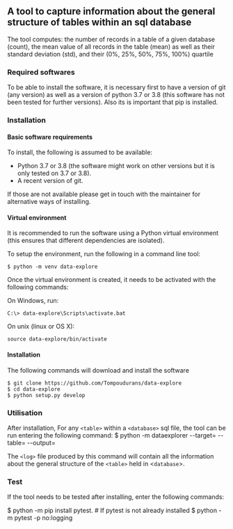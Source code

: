 ## A tool to capture information about the general structure of tables within an sql database

The tool computes:
the number of records in a table of a given database (count), the mean value of all records in the table (mean) as well as their standard deviation (std), and their (0%, 25%, 50%, 75%, 100%) quartile

### Required softwares

To be able to install the software, it is necessary first to have a version of git (any version)
as well as a version of python 3.7 or 3.8 (this software has not been tested for further versions).
Also its is important that pip is installed.

### Installation

#### Basic software requirements

To install, the following is assumed to be available:

- Python 3.7 or 3.8 (the software might work on other versions but it is only tested on 3.7 or 3.8).
- A recent version of git.

If those are not available please get in touch with the maintainer for alternative ways of installing.

#### Virtual environment

It is recommended to run the software using a Python virtual environment (this ensures that different dependencies are isolated).

To setup the environment, run the following in a command line tool:

    $ python -m venv data-explore

Once the virtual environment is created, it needs to be activated with the following commands:

On Windows, run:

    C:\> data-explore\Scripts\activate.bat

On unix (linux or OS X):

    source data-explore/bin/activate

#### Installation

The following commands will download and install the software

    $ git clone https://github.com/Tompoudurans/data-explore
    $ cd data-explore
    $ python setup.py develop


### Utilisation

After installation,
For any `<table>` within a `<database>` sql file, the tool can be run entering the following command:
    $ python -m dataexplorer --target=<database> --table=<table> --output=<log>

The `<log>` file  produced by this command will contain all the information about the general structure of the `<table>` held in <`database`>.

### Test

If the tool needs to be tested after installing, enter the following commands:

  $  python -m pip install pytest. # If pytest is not already installed
  $  python -m pytest -p no:logging
